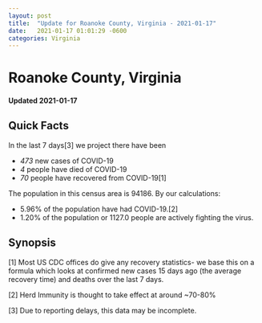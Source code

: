 ```yaml
---
layout: post
title:  "Update for Roanoke County, Virginia - 2021-01-17"
date:   2021-01-17 01:01:29 -0600
categories: Virginia
---
```


# Roanoke County, Virginia
#### Updated 2021-01-17

## Quick Facts

In the last 7 days[3] we project there have been
- *473* new cases of COVID-19
- *4* people have died of COVID-19
- *70* people have recovered from COVID-19[1]

The population in this census area is 94186. By our calculations:
- 5.96% of the population have had COVID-19.[2]
- 1.20% of the population or 1127.0 people are actively fighting the virus.

## Synopsis




[1] Most US CDC offices do give any recovery statistics- we base this on a formula which looks at confirmed new cases
15 days ago (the average recovery time) and deaths over the last 7 days.

[2] Herd Immunity is thought to take effect at around ~70-80%

[3] Due to reporting delays, this data may be incomplete.
 
    